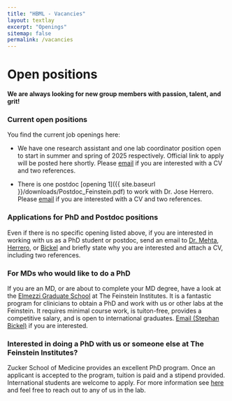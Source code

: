 ```yaml
---
title: "HBML - Vacancies"
layout: textlay
excerpt: "Openings"
sitemap: false
permalink: /vacancies
---
```


# Open positions

**We are always looking for new group members with passion, talent, and grit!**

### Current open positions
You find the current job openings here:
- We have one research assistant and one lab coordinator position open to start in summer and spring of 2025 respectively. Official link to apply will be posted here shortly. Please [email](mailto:sbickel@northwell.edu) if you are interested with a CV and two references.
  
- There is one postdoc [opening 1]({{ site.baseurl }}/downloads/Postdoc_Feinstein.pdf) to work with Dr. Jose Herrero. Please [email](mailto:jherrero@northwell.edu) if you are interested with a CV and two references.

### Applications for PhD and Postdoc positions
Even if there is no specific opening listed above, if you are interested in working with us as a PhD student or postdoc, send an email to [Dr. Mehta](mailto:amehta@northwell.edu), [Herrero](mailto:jherreroru@northwell.edu), or [Bickel](mailto:sbickel@northwell.edu)  and briefly state why you are interested and attach a CV, including two references. 

### For MDs who would like to do a PhD
If you are an MD, or are about to complete your MD degree, have a look at the [Elmezzi Graduate School](https://www.northwell.edu/education-and-resources/elmezzi-graduate-school-of-molecular-medicine) at The Feinstein Institutes. It is a fantastic program for clinicians to obtain a PhD and work with us or other labs at the Feinstein. It requires minimal course work, is tuiton-free, provides a competitive salary, and is open to international graduates. [Email (Stephan Bickel)](mailto:sbickel@northwell.edu) if you are interested. 

### Interested in doing a PhD with us or someone else at The Feinstein Institutes? 
Zucker School of Medicine provides an excellent PhD program. Once an applicant is accepted to the program, tuition is paid and a stipend provided. International students are welcome to apply. For more information see [here](https://medicine.hofstra.edu/education/phd/) and feel free to reach out to any of us in the lab. 

 






